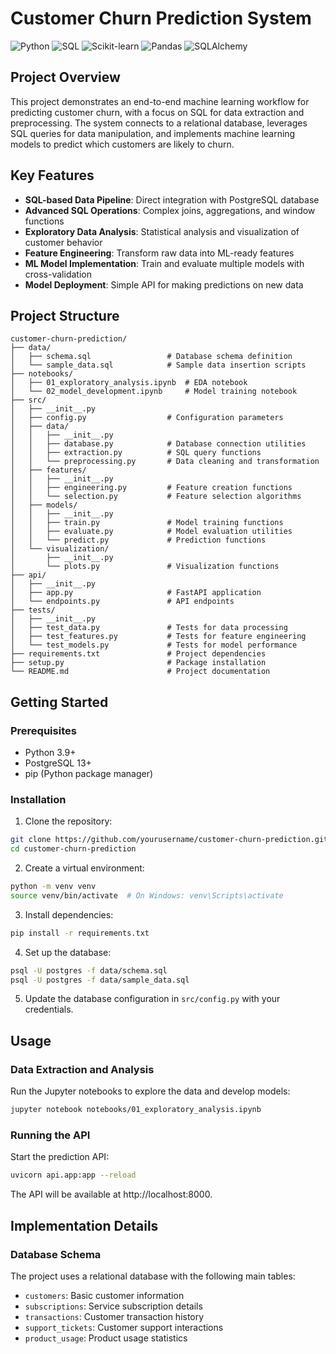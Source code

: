 # Customer Churn Prediction System

![Python](https://img.shields.io/badge/Python-3.9-blue)
![SQL](https://img.shields.io/badge/SQL-PostgreSQL-blue)
![Scikit-learn](https://img.shields.io/badge/Scikit--learn-1.2.2-orange)
![Pandas](https://img.shields.io/badge/Pandas-2.0.0-green)
![SQLAlchemy](https://img.shields.io/badge/SQLAlchemy-2.0.0-red)

## Project Overview

This project demonstrates an end-to-end machine learning workflow for predicting customer churn, with a focus on SQL for data extraction and preprocessing. The system connects to a relational database, leverages SQL queries for data manipulation, and implements machine learning models to predict which customers are likely to churn.

## Key Features

- **SQL-based Data Pipeline**: Direct integration with PostgreSQL database
- **Advanced SQL Operations**: Complex joins, aggregations, and window functions
- **Exploratory Data Analysis**: Statistical analysis and visualization of customer behavior
- **Feature Engineering**: Transform raw data into ML-ready features
- **ML Model Implementation**: Train and evaluate multiple models with cross-validation
- **Model Deployment**: Simple API for making predictions on new data

## Project Structure

```
customer-churn-prediction/
├── data/
│   ├── schema.sql                 # Database schema definition
│   └── sample_data.sql            # Sample data insertion scripts
├── notebooks/
│   ├── 01_exploratory_analysis.ipynb  # EDA notebook
│   └── 02_model_development.ipynb     # Model training notebook
├── src/
│   ├── __init__.py
│   ├── config.py                  # Configuration parameters
│   ├── data/
│   │   ├── __init__.py
│   │   ├── database.py            # Database connection utilities
│   │   ├── extraction.py          # SQL query functions
│   │   └── preprocessing.py       # Data cleaning and transformation
│   ├── features/
│   │   ├── __init__.py
│   │   ├── engineering.py         # Feature creation functions
│   │   └── selection.py           # Feature selection algorithms
│   ├── models/
│   │   ├── __init__.py
│   │   ├── train.py               # Model training functions
│   │   ├── evaluate.py            # Model evaluation utilities
│   │   └── predict.py             # Prediction functions
│   └── visualization/
│       ├── __init__.py
│       └── plots.py               # Visualization functions
├── api/
│   ├── __init__.py
│   ├── app.py                     # FastAPI application
│   └── endpoints.py               # API endpoints
├── tests/
│   ├── __init__.py
│   ├── test_data.py               # Tests for data processing
│   ├── test_features.py           # Tests for feature engineering
│   └── test_models.py             # Tests for model performance
├── requirements.txt               # Project dependencies
├── setup.py                       # Package installation
└── README.md                      # Project documentation
```

## Getting Started

### Prerequisites

- Python 3.9+
- PostgreSQL 13+
- pip (Python package manager)

### Installation

1. Clone the repository:
```bash
git clone https://github.com/yourusername/customer-churn-prediction.git
cd customer-churn-prediction
```

2. Create a virtual environment:
```bash
python -m venv venv
source venv/bin/activate  # On Windows: venv\Scripts\activate
```

3. Install dependencies:
```bash
pip install -r requirements.txt
```

4. Set up the database:
```bash
psql -U postgres -f data/schema.sql
psql -U postgres -f data/sample_data.sql
```

5. Update the database configuration in `src/config.py` with your credentials.

## Usage

### Data Extraction and Analysis

Run the Jupyter notebooks to explore the data and develop models:

```bash
jupyter notebook notebooks/01_exploratory_analysis.ipynb
```

### Running the API

Start the prediction API:

```bash
uvicorn api.app:app --reload
```

The API will be available at http://localhost:8000.

## Implementation Details

### Database Schema

The project uses a relational database with the following main tables:

- `customers`: Basic customer information
- `subscriptions`: Service subscription details
- `transactions`: Customer transaction history
- `support_tickets`: Customer support interactions
- `product_usage`: Product usage statistics
